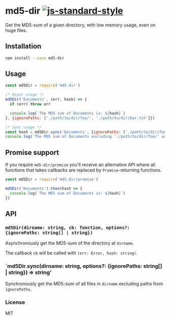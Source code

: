 # md5-dir [![js-standard-style](https://img.shields.io/badge/code%20style-standard-brightgreen.svg?style=flat)](https://github.com/feross/standard)

Get the MD5-sum of a given directory, with low memory usage, even on huge files.

## Installation

```sh
npm install --save md5-dir
```

## Usage

```js
const md5Dir = require('md5-dir')

/* Async usage */
md5Dir('Documents', (err, hash) => {
  if (err) throw err

  console.log(`The MD5 sum of Documents is: ${hash}`)
}, {ignorePaths: ['./path/to/dir/foo/', './path/to/dir/bar.txt']})

/* Sync usage */
const hash = md5Dir.sync('Documents', {ignorePaths: ['./path/to/dir/foo/', './path/to/dir/bar.txt']})
console.log(`The MD5 sum of Documents excluding './path/to/dir/foo/' and './path/to/dir/bar.txt' is: ${hash}`)
```

## Promise support

If you require `md5-dir/promise` you'll receive an alternative API where all
functions that takes callbacks are replaced by `Promise`-returning functions.

```js
const md5Dir = require('md5-dir/promise')

md5Dir('Documents').then(hash => {
  console.log(`The MD5 sum of Documents is: ${hash}`)
})
```

## API

### `md5Dir(dirname: string, cb: function, options?: {ignorePaths: string[] | string})`

Asynchronously get the MD5-sum of the directory at `dirname`.

The callback `cb` will be called with `(err: Error, hash: string)`.

### `md5Dir.sync(dirname: string, options?: {ignorePaths: string[] | string}) => string'

Synchronously get the MD5-sum of all files in `dirname` excluding paths from `ignorePaths`.

### License

MIT

